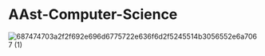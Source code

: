 # AAst-Computer-Science



![687474703a2f2f692e696d6775722e636f6d2f5245514b3056552e6a7067 (1)](https://user-images.githubusercontent.com/39864308/73569340-e2305400-4472-11ea-8198-7845442862a6.jpg)
